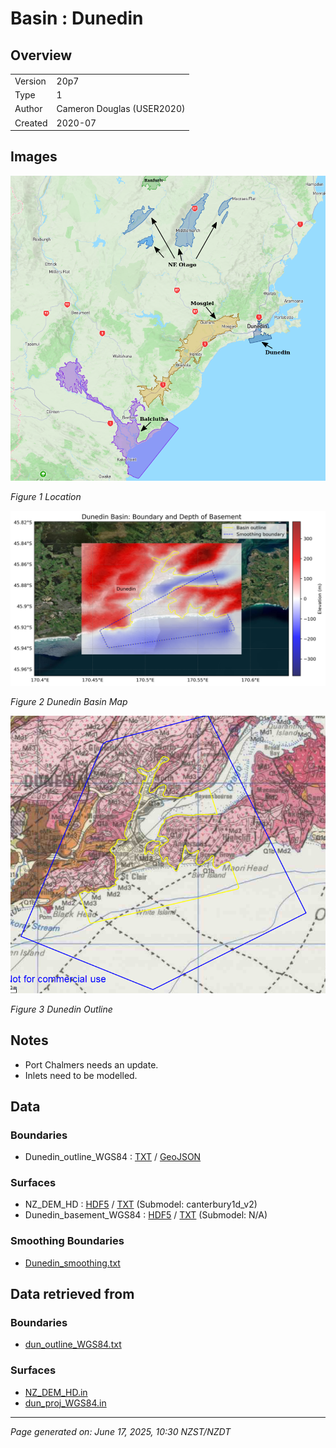 # Basin : Dunedin

## Overview
|         |                     |
|---------|---------------------|
| Version | 20p7           |
| Type    | 1        |
| Author  | Cameron Douglas (USER2020)            |
| Created | 2020-07           |


## Images
![](../images/maps/SI_se.png)

*Figure 1 Location*

![](../images/regional/Dunedin_basin_map.png)

*Figure 2 Dunedin Basin Map*

![](../images/basins/dunedin_outline.png)

*Figure 3 Dunedin Outline*


## Notes
- Port Chalmers needs an update.
- Inlets need to be modelled.

## Data
### Boundaries
- Dunedin_outline_WGS84 : [TXT](../../velocity_modelling/data/regional/Dunedin/Dunedin_outline_WGS84.txt) / [GeoJSON](../../velocity_modelling/data/regional/Dunedin/Dunedin_outline_WGS84.geojson)

### Surfaces
- NZ_DEM_HD : [HDF5](../../velocity_modelling/data/global/surface/NZ_DEM_HD.h5) / [TXT](../../velocity_modelling/data/global/surface/NZ_DEM_HD.in) (Submodel: canterbury1d_v2)
- Dunedin_basement_WGS84 : [HDF5](../../velocity_modelling/data/regional/Dunedin/Dunedin_basement_WGS84.h5) / [TXT](../../velocity_modelling/data/regional/Dunedin/Dunedin_basement_WGS84.in) (Submodel: N/A)

### Smoothing Boundaries
- [Dunedin_smoothing.txt](../../velocity_modelling/data/regional/Dunedin/Dunedin_smoothing.txt)

## Data retrieved from
### Boundaries
- [dun_outline_WGS84.txt](https://github.com/ucgmsim/Velocity-Model/tree/main/Data/USER20_BASINS/dun_outline_WGS84.txt)

### Surfaces
- [NZ_DEM_HD.in](https://github.com/ucgmsim/Velocity-Model/tree/main/Data/DEM/NZ_DEM_HD.in)
- [dun_proj_WGS84.in](https://github.com/ucgmsim/Velocity-Model/tree/main/Data/USER20_BASINS/dun_proj_WGS84.in)

---
*Page generated on: June 17, 2025, 10:30 NZST/NZDT*
